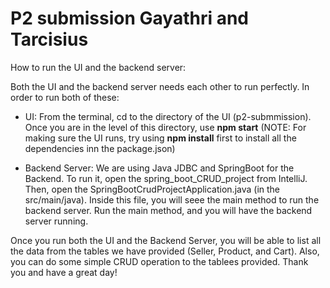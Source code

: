 # P2 submission Gayathri and Tarcisius 

How to run the UI and the backend server:

Both the UI and the backend server needs each other to run perfectly. In order to run both of these:

- UI: From the terminal, cd to the directory of the UI (p2-submmission). Once you are in the level of this directory, use <b>npm start</b> (NOTE: For making sure the UI runs, try using <b>npm install</b> first to install all the dependencies inn the package.json)

- Backend Server: We are using Java JDBC and SpringBoot for the Backend. To run it, open the spring_boot_CRUD_project from IntelliJ. Then, open the SpringBootCrudProjectApplication.java (in the src/main/java). Inside this file, you will seee the main method to run the backend server. Run the main method, and you will have the backend server running.

Once you run both the UI and the Backend Server, you will be able to list all the data from the tables we have provided (Seller, Product, and Cart). Also, you can do some simple CRUD operation to the tablees provided. Thank you and have a great day!
